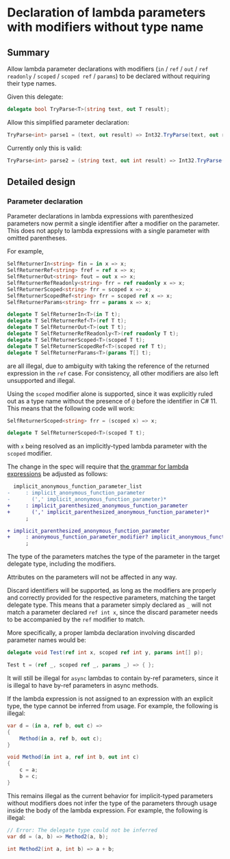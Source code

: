 # Declaration of lambda parameters with modifiers without type name

## Summary  

Allow lambda parameter declarations with modifiers (`in` / `ref` / `out` / `ref readonly` / `scoped` / `scoped ref` / `params`) to be declared without requiring their type names.

Given this delegate:
```cs
delegate bool TryParse<T>(string text, out T result);
```

Allow this simplified parameter declaration:
```cs
TryParse<int> parse1 = (text, out result) => Int32.TryParse(text, out result);
```

Currently only this is valid:
```cs
TryParse<int> parse2 = (string text, out int result) => Int32.TryParse(text, out result);
```

## Detailed design

### Parameter declaration

Parameter declarations in lambda expressions with parenthesized parameters now permit a single identifier after a modifier on the parameter. This does not apply to lambda expressions with a single parameter with omitted parentheses.

For example,
```csharp
SelfReturnerIn<string> fin = in x => x;
SelfReturnerRef<string> fref = ref x => x;
SelfReturnerOut<string> fout = out x => x;
SelfReturnerRefReadonly<string> frr = ref readonly x => x;
SelfReturnerScoped<string> frr = scoped x => x;
SelfReturnerScopedRef<string> frr = scoped ref x => x;
SelfReturnerParams<string> frr = params x => x;

delegate T SelfReturnerIn<T>(in T t);
delegate T SelfReturnerRef<T>(ref T t);
delegate T SelfReturnerOut<T>(out T t);
delegate T SelfReturnerRefReadonly<T>(ref readonly T t);
delegate T SelfReturnerScoped<T>(scoped T t);
delegate T SelfReturnerScopedRef<T>(scoped ref T t);
delegate T SelfReturnerParams<T>(params T[] t);
```

are all illegal, due to ambiguity with taking the reference of the returned expression in the `ref` case. For consistency, all other modifiers are also left unsupported and illegal.

Using the `scoped` modifier alone is supported, since it was explicitly ruled out as a type name without the presence of `@` before the identifier in C# 11. This means that the following code will work:

```csharp
SelfReturnerScoped<string> frr = (scoped x) => x;

delegate T SelfReturnerScoped<T>(scoped T t);
```

with `x` being resolved as an implicitly-typed lambda parameter with the `scoped` modifier.

The change in the spec will require that [the grammar for lambda expressions](https://learn.microsoft.com/en-us/dotnet/csharp/language-reference/language-specification/expressions#12191-general) be adjusted as follows:

```diff
  implicit_anonymous_function_parameter_list
-     : implicit_anonymous_function_parameter
-       (',' implicit_anonymous_function_parameter)*
+     : implicit_parenthesized_anonymous_function_parameter
+       (',' implicit_parenthesized_anonymous_function_parameter)*
      ;

+ implicit_parenthesized_anonymous_function_parameter
+     : anonymous_function_parameter_modifier? implicit_anonymous_function_parameter
      ;
```

The type of the parameters matches the type of the parameter in the target delegate type, including the modifiers.

Attributes on the parameters will not be affected in any way.

Discard identifiers will be supported, as long as the modifiers are properly and correctly provided for the respective parameters, matching the target delegate type. This means that a parameter simply declared as `_` will not match a parameter declared `ref int x`, since the discard parameter needs to be accompanied by the `ref` modifier to match.

More specifically, a proper lambda declaration involving discarded parameter names would be:
```csharp
delegate void Test(ref int x, scoped ref int y, params int[] p);

Test t = (ref _, scoped ref _, params _) => { };
```

It will still be illegal for `async` lambdas to contain by-ref parameters, since it is illegal to have by-ref parameters in async methods.

If the lambda expression is not assigned to an expression with an explicit type, the type cannot be inferred from usage. For example, the following is illegal:
```csharp
var d = (in a, ref b, out c) =>
{
    Method(in a, ref b, out c);
}

void Method(in int a, ref int b, out int c)
{
    c = a;
    b = c;
}
```

This remains illegal as the current behavior for implicit-typed parameters without modifiers does not infer the type of the parameters through usage inside the body of the lambda expression. For example, the following is illegal:
```csharp
// Error: The delegate type could not be inferred
var dd = (a, b) => Method2(a, b);

int Method2(int a, int b) => a + b;
```
